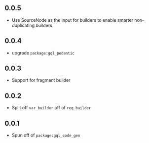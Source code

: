 ## 0.0.5

- Use SourceNode as the input for builders to enable smarter non-duplicating builders

## 0.0.4

- upgrade `package:gql_pedantic`

## 0.0.3

- Support for fragment builder

## 0.0.2

- Split off `var_builder` off of `req_builder`

## 0.0.1

- Spun off of `package:gql_code_gen`
